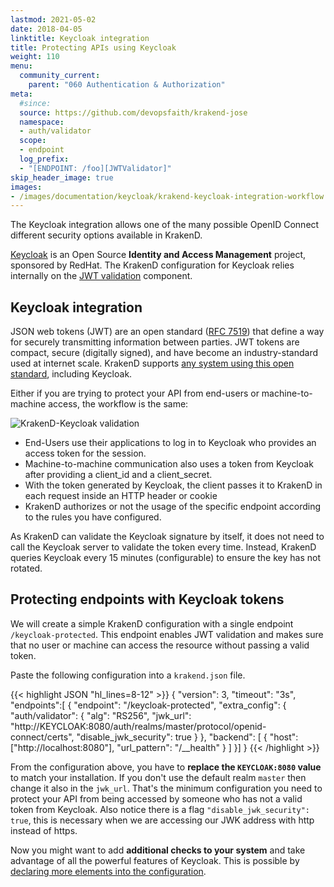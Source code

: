 ```yaml
---
lastmod: 2021-05-02
date: 2018-04-05
linktitle: Keycloak integration
title: Protecting APIs using Keycloak
weight: 110
menu:
  community_current:
    parent: "060 Authentication & Authorization"
meta:
  #since: 
  source: https://github.com/devopsfaith/krakend-jose
  namespace:
  - auth/validator
  scope:
  - endpoint
  log_prefix:
  - "[ENDPOINT: /foo][JWTValidator]"
skip_header_image: true
images:
- /images/documentation/keycloak/krakend-keycloak-integration-workflow.png
---
```

The Keycloak integration allows one of the many possible OpenID Connect different security options available in KrakenD.

[Keycloak](https://www.keycloak.org/) is an Open Source **Identity and Access Management** project, sponsored by RedHat. The KrakenD configuration for Keycloak relies internally on the [JWT validation](/docs/authorization/jwt-validation/) component.

## Keycloak integration 
JSON web tokens (JWT) are an open standard ([RFC 7519](https://datatracker.ietf.org/doc/html/rfc7519)) that define a way for securely transmitting information between parties. JWT tokens are compact, secure (digitally signed), and have become an industry-standard used at internet scale. KrakenD supports [any system using this open standard](https://www.krakend.io/docs/authorization/jwt-validation/), including Keycloak.

Either if you are trying to protect your API from end-users or machine-to-machine access, the workflow is the same:

![KrakenD-Keycloak validation](/images/documentation/keycloak/krakend-keycloak-integration-workflow.png)
- End-Users use their applications to log in to Keycloak who provides an access token for the session.
- Machine-to-machine communication also uses a token from Keycloak after providing a client_id and a client_secret.
- With the token generated by Keycloak, the client passes it to KrakenD in each request inside an HTTP header or cookie
- KrakenD authorizes or not the usage of the specific endpoint according to the rules you have configured.

As KrakenD can validate the Keycloak signature by itself, it does not need to call the Keycloak server to validate the token every time. Instead, KrakenD queries Keycloak every 15 minutes (configurable) to ensure the key has not rotated.


## Protecting endpoints with Keycloak tokens

We will create a simple KrakenD configuration with a single endpoint `/keycloak-protected`. This endpoint enables JWT validation and makes sure that no user or machine can access the resource without passing a valid token.

Paste the following configuration into a `krakend.json` file.

{{< highlight JSON "hl_lines=8-12" >}}
{
  "version": 3,
  "timeout": "3s",
  "endpoints":[
  {
    "endpoint": "/keycloak-protected",
    "extra_config": {
        "auth/validator": {
            "alg": "RS256",
            "jwk_url": "http://KEYCLOAK:8080/auth/realms/master/protocol/openid-connect/certs",
            "disable_jwk_security": true
        }
    },
    "backend": [
        {
          "host":["http://localhost:8080"],
          "url_pattern": "/__health"
        }
    ]
  }]
}
{{< /highlight >}}

From the configuration above, you have to **replace the `KEYCLOAK:8080` value** to match your installation. If you don't use the default realm `master` then change it also in the `jwk_url`. That's the minimum configuration you need to protect your API from being accessed by someone who has not a valid token from Keycloak. Also notice there is a flag `"disable_jwk_security": true`, this is necessary when we are accessing our JWK address with http instead of https.

Now you might want to add **additional checks to your system** and take advantage of all the powerful features of Keycloak. This is possible by [declaring more elements into the configuration](https://www.krakend.io/docs/authorization/jwt-validation/).
